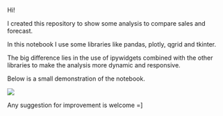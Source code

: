 Hi!

I created this repository to show some analysis to compare sales and forecast.

In this notebook I use some libraries like pandas, plotly, qgrid and tkinter.

The big difference lies in the use of ipywidgets combined with the other libraries to make the analysis more dynamic and responsive.

Below is a small demonstration of the notebook.

<a href="https://imgflip.com/gif/5m6ial"><img src="https://imgflip.com/embed/5m6ial"/></a>

Any suggestion for improvement is welcome =]